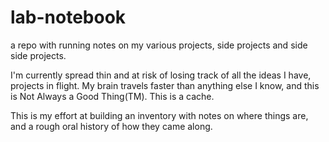 # lab-notebook
a repo with running notes on my various projects, side projects and side side projects.

I'm currently spread thin and at risk of losing track of all the ideas I have, projects in flight. My brain travels faster than anything else I know, and this is Not Always a Good Thing(TM). This is a cache.

This is my effort at building an inventory with notes on where things are, and a rough oral history of how they came along.